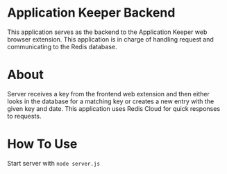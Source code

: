 # Application Keeper Backend
This application serves as the backend to the Application Keeper web browser extension. This application is in charge of handling request and communicating to the Redis database.

# About
Server receives a key from the frontend web extension and then either looks in the database for a matching key or creates a new entry with the given key and date. This application uses Redis Cloud for quick responses to requests.

# How To Use
Start server with `node server.js`